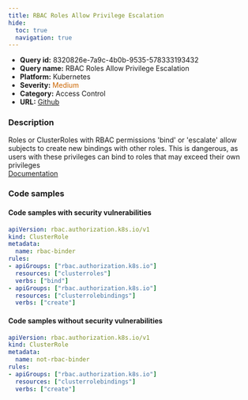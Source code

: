 ```yaml
---
title: RBAC Roles Allow Privilege Escalation
hide:
  toc: true
  navigation: true
---
```


<style>
  .highlight .hll {
    background-color: #ff171742;
  }
  .md-content {
    max-width: 1100px;
    margin: 0 auto;
  }
</style>

-   **Query id:** 8320826e-7a9c-4b0b-9535-578333193432
-   **Query name:** RBAC Roles Allow Privilege Escalation
-   **Platform:** Kubernetes
-   **Severity:** <span style="color:#C60">Medium</span>
-   **Category:** Access Control
-   **URL:** [Github](https://github.com/Checkmarx/kics/tree/master/assets/queries/k8s/rbac_roles_allow_privilege_escalation)

### Description
Roles or ClusterRoles with RBAC permissions 'bind' or 'escalate' allow subjects to create new bindings with other roles. This is dangerous, as users with these privileges can bind to roles that may exceed their own privileges<br>
[Documentation](https://kubernetes.io/docs/reference/access-authn-authz/rbac/#restrictions-on-role-binding-creation-or-update)

### Code samples
#### Code samples with security vulnerabilities
```yaml title="Postitive test num. 1 - yaml file" hl_lines="8"
apiVersion: rbac.authorization.k8s.io/v1
kind: ClusterRole
metadata:
  name: rbac-binder
rules:
- apiGroups: ["rbac.authorization.k8s.io"]
  resources: ["clusterroles"]
  verbs: ["bind"]
- apiGroups: ["rbac.authorization.k8s.io"]
  resources: ["clusterrolebindings"]
  verbs: ["create"]

```


#### Code samples without security vulnerabilities
```yaml title="Negative test num. 1 - yaml file"
apiVersion: rbac.authorization.k8s.io/v1
kind: ClusterRole
metadata:
  name: not-rbac-binder
rules:
- apiGroups: ["rbac.authorization.k8s.io"]
  resources: ["clusterrolebindings"]
  verbs: ["create"]

```
